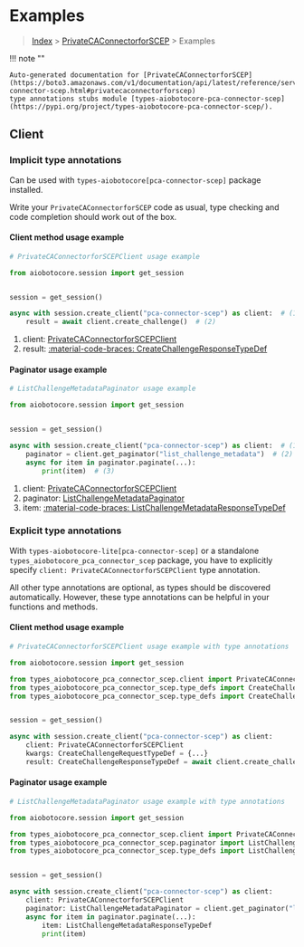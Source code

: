 # Examples

> [Index](../README.md) > [PrivateCAConnectorforSCEP](./README.md) > Examples

!!! note ""

    Auto-generated documentation for [PrivateCAConnectorforSCEP](https://boto3.amazonaws.com/v1/documentation/api/latest/reference/services/pca-connector-scep.html#privatecaconnectorforscep)
    type annotations stubs module [types-aiobotocore-pca-connector-scep](https://pypi.org/project/types-aiobotocore-pca-connector-scep/).

## Client

### Implicit type annotations

Can be used with `types-aiobotocore[pca-connector-scep]` package installed.

Write your `PrivateCAConnectorforSCEP` code as usual,
type checking and code completion should work out of the box.



#### Client method usage example

```python
# PrivateCAConnectorforSCEPClient usage example

from aiobotocore.session import get_session


session = get_session()

async with session.create_client("pca-connector-scep") as client:  # (1)
    result = await client.create_challenge()  # (2)
```

1. client: [PrivateCAConnectorforSCEPClient](./client.md)
2. result: [:material-code-braces: CreateChallengeResponseTypeDef](./type_defs.md#createchallengeresponsetypedef)



#### Paginator usage example

```python
# ListChallengeMetadataPaginator usage example

from aiobotocore.session import get_session


session = get_session()

async with session.create_client("pca-connector-scep") as client:  # (1)
    paginator = client.get_paginator("list_challenge_metadata")  # (2)
    async for item in paginator.paginate(...):
        print(item)  # (3)
```

1. client: [PrivateCAConnectorforSCEPClient](./client.md)
2. paginator: [ListChallengeMetadataPaginator](./paginators.md#listchallengemetadatapaginator)
3. item: [:material-code-braces: ListChallengeMetadataResponseTypeDef](./type_defs.md#listchallengemetadataresponsetypedef)




### Explicit type annotations

With `types-aiobotocore-lite[pca-connector-scep]`
or a standalone `types_aiobotocore_pca_connector_scep` package, you have to explicitly specify
`client: PrivateCAConnectorforSCEPClient` type annotation.

All other type annotations are optional, as types should be discovered automatically.
However, these type annotations can be helpful in your functions and methods.


#### Client method usage example

```python
# PrivateCAConnectorforSCEPClient usage example with type annotations

from aiobotocore.session import get_session

from types_aiobotocore_pca_connector_scep.client import PrivateCAConnectorforSCEPClient
from types_aiobotocore_pca_connector_scep.type_defs import CreateChallengeResponseTypeDef
from types_aiobotocore_pca_connector_scep.type_defs import CreateChallengeRequestTypeDef


session = get_session()

async with session.create_client("pca-connector-scep") as client:
    client: PrivateCAConnectorforSCEPClient
    kwargs: CreateChallengeRequestTypeDef = {...}
    result: CreateChallengeResponseTypeDef = await client.create_challenge(**kwargs)
```



#### Paginator usage example

```python
# ListChallengeMetadataPaginator usage example with type annotations

from aiobotocore.session import get_session

from types_aiobotocore_pca_connector_scep.client import PrivateCAConnectorforSCEPClient
from types_aiobotocore_pca_connector_scep.paginator import ListChallengeMetadataPaginator
from types_aiobotocore_pca_connector_scep.type_defs import ListChallengeMetadataResponseTypeDef


session = get_session()

async with session.create_client("pca-connector-scep") as client:
    client: PrivateCAConnectorforSCEPClient
    paginator: ListChallengeMetadataPaginator = client.get_paginator("list_challenge_metadata")
    async for item in paginator.paginate(...):
        item: ListChallengeMetadataResponseTypeDef
        print(item)
```


